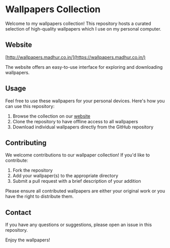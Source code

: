 # Wallpapers Collection 

Welcome to my wallpapers collection! This repository hosts a curated selection of high-quality wallpapers which I use on my personal computer.

## Website

[http://wallpapers.madhur.co.in/](https://wallpapers.madhur.co.in/)

The website offers an easy-to-use interface for exploring and downloading wallpapers.

## Usage

Feel free to use these wallpapers for your personal devices. Here's how you can use this repository:

1. Browse the collection on our [website](http://wallpapers.madhur.co.in/)
2. Clone the repository to have offline access to all wallpapers
3. Download individual wallpapers directly from the GitHub repository

## Contributing

We welcome contributions to our wallpaper collection! If you'd like to contribute:

1. Fork the repository
2. Add your wallpaper(s) to the appropriate directory
3. Submit a pull request with a brief description of your addition

Please ensure all contributed wallpapers are either your original work or you have the right to distribute them.

## Contact

If you have any questions or suggestions, please open an issue in this repository.

Enjoy the wallpapers!
